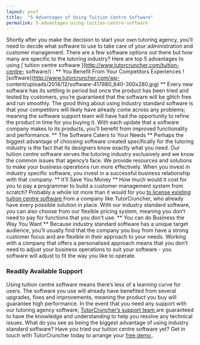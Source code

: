 ```yaml
---
layout: post
title:  "5 Advantages of Using Tuition Centre Software"
permalink: 5-advantages-using-tuition-centre-software
---
```

Shortly after you make the decision to start your own tutoring agency, you’ll
need to decide what software to use to take care of your administration and
customer management. There are a few software options out there but how many
are specific to the tutoring industry? Here are top 5 advantages to using [
tuition centre software ](http://www.tutorcruncher.com/tuition-centre-
software/) : ** You Benefit From Your Competitors Experiences
![software](http://www.tutorcruncher.com/wp-
content/uploads/2014/12/software-417880_640-300x280.jpg) ** Every new software
has its settling in period but once the product has been tried and tested by
customers, you’re guaranteed that the software will be glitch free and run
smoothly. The good thing about using industry standard software is that your
competitors will likely have already come across any problems; meaning the
software support team will have had the opportunity to refine the product in
time for you buying it. With each update that a software company makes to its
products, you’ll benefit from improved functionality and performance. ** The
Software Caters to Your Needs ** Perhaps the biggest advantage of choosing
software created specifically for the tutoring industry is the fact that its
designers know exactly what you need. Our tuition centre software serves the
tutoring industry exclusively and we know the common issues that agency’s
face. We provide resources and solutions to make your business operations run
more effectively. When you invest in industry specific software, you invest in
a successful business relationship with that company. ** It’ll Save You Money
** How much would it cost for you to pay a programmer to build a customer
management system from scratch? Probably a whole lot more than it would for
you [ to license existing tuition centre software
](http://www.tutorcruncher.com/pricing/) from a company like TutorCruncher,
who already have every possible solution in place. With our industry standard
software, you can also choose from our flexible pricing system, meaning you
don’t need to pay for functions that you don’t use. ** You can do Business the
Way You Want ** Because industry standard software has a unique target
audience, you’ll usually find that the company you buy from have a strong
customer focus and are flexible in their approach to your needs. Working with
a company that offers a personalised approach means that you don’t need to
adjust your business operations to suit your software - you software will
adjust to fit the way you like to operate. 

### Readily Available Support


Using tuition centre software means there’s less of a learning curve for
users. The software you use will already have benefited from several upgrades,
fixes and improvements, meaning the product you buy will guarantee high
performance. In the event that you need any support with our tutoring agency
software, [ TutorCruncher’s support team
](http://www.tutorcruncher.com/support/) are guaranteed to have the knowledge
and understanding to help you resolve any technical issues. What do you see as
being the biggest advantage of using industry standard software? Have you
tried our tuition centre software yet? Get in touch with TutorCruncher today
to arrange your [ free demo ](http://www.tutorcruncher.com/request-a-demo/) .

